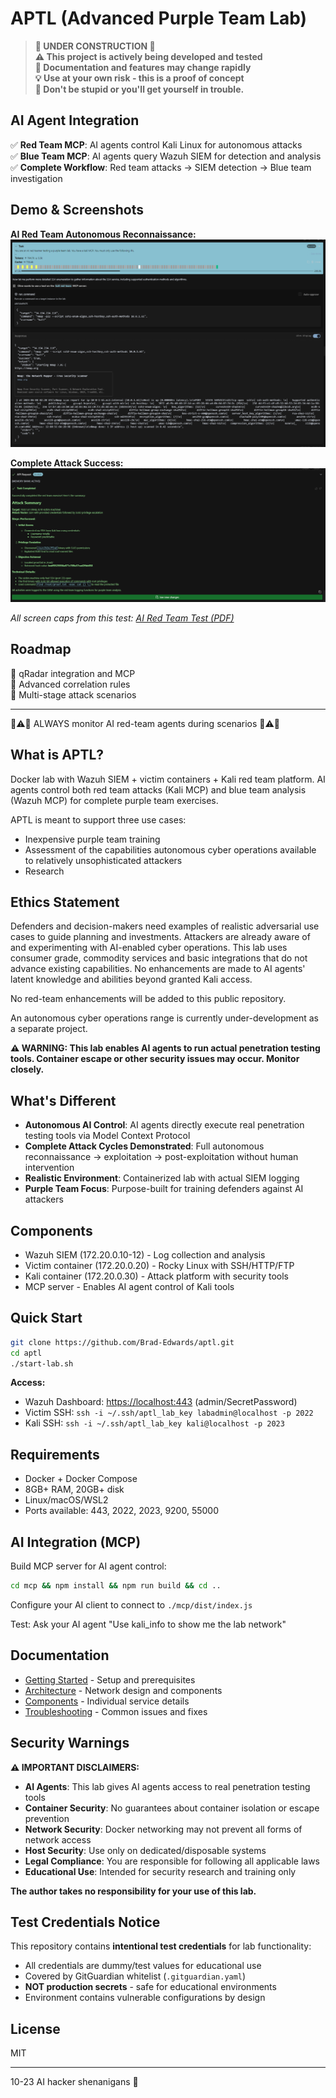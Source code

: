 # APTL (Advanced Purple Team Lab)

> **🚧 UNDER CONSTRUCTION 🚧**  
> **⚠️ This project is actively being developed and tested**  
> **🔧 Documentation and features may change rapidly**  
> **💡 Use at your own risk - this is a proof of concept**  
> **🚨 Don't be stupid or you'll get yourself in trouble.**

## AI Agent Integration

✅ **Red Team MCP**: AI agents control Kali Linux for autonomous attacks  
✅ **Blue Team MCP**: AI agents query Wazuh SIEM for detection and analysis  
✅ **Complete Workflow**: Red team attacks → SIEM detection → Blue team investigation  

## Demo & Screenshots

**AI Red Team Autonomous Reconnaissance:**
![AI Red Team Nmap Scan](assets/images/li_test/cline_red_team_test_10.png)

**Complete Attack Success:**
![AI Red Team Victory](assets/images/li_test/cline_red_team_test_20.png)

*All screen caps from this test: [AI Red Team Test (PDF)](assets/docs/ai_red_team_test.pdf)*

## Roadmap

🚧 qRadar integration and MCP  
🚧 Advanced correlation rules  
🚧 Multi-stage attack scenarios  

---

🚨⚠️🚨 ALWAYS monitor AI red-team agents during scenarios 🚨⚠️🚨

## What is APTL?

Docker lab with Wazuh SIEM + victim containers + Kali red team platform. AI agents control both red team attacks (Kali MCP) and blue team analysis (Wazuh MCP) for complete purple team exercises.

APTL is meant to support three use cases:

- Inexpensive purple team training
- Assessment of the capabilities autonomous cyber operations available to relatively unsophisticated attackers
- Research

## Ethics Statement

Defenders and decision-makers need examples of realistic adversarial use cases to guide planning and investments. Attackers are already aware of and experimenting with AI-enabled cyber operations. This lab uses consumer grade, commodity services and basic integrations that do not advance existing capabilities. No enhancements are made to AI agents' latent knowledge and abilities beyond granted Kali access.

No red-team enhancements will be added to this public repository.

An autonomous cyber operations range is currently under-development as a separate project.

**⚠️ WARNING: This lab enables AI agents to run actual penetration testing tools. Container escape or other security issues may occur. Monitor closely.**

## What's Different

- **Autonomous AI Control**: AI agents directly execute real penetration testing tools via Model Context Protocol
- **Complete Attack Cycles Demonstrated**: Full autonomous reconnaissance → exploitation → post-exploitation without human intervention
- **Realistic Environment**: Containerized lab with actual SIEM logging
- **Purple Team Focus**: Purpose-built for training defenders against AI attackers

## Components

- Wazuh SIEM (172.20.0.10-12) - Log collection and analysis
- Victim container (172.20.0.20) - Rocky Linux with SSH/HTTP/FTP
- Kali container (172.20.0.30) - Attack platform with security tools
- MCP server - Enables AI agent control of Kali tools

## Quick Start

```bash
git clone https://github.com/Brad-Edwards/aptl.git
cd aptl
./start-lab.sh
```

**Access:**

- Wazuh Dashboard: <https://localhost:443> (admin/SecretPassword)  
- Victim SSH: `ssh -i ~/.ssh/aptl_lab_key labadmin@localhost -p 2022`
- Kali SSH: `ssh -i ~/.ssh/aptl_lab_key kali@localhost -p 2023`

## Requirements

- Docker + Docker Compose
- 8GB+ RAM, 20GB+ disk
- Linux/macOS/WSL2
- Ports available: 443, 2022, 2023, 9200, 55000

## AI Integration (MCP)

Build MCP server for AI agent control:

```bash
cd mcp && npm install && npm run build && cd ..
```

Configure your AI client to connect to `./mcp/dist/index.js`

Test: Ask your AI agent "Use kali_info to show me the lab network"

## Documentation

- [Getting Started](docs/getting-started/) - Setup and prerequisites
- [Architecture](docs/architecture/) - Network design and components  
- [Components](docs/components/) - Individual service details
- [Troubleshooting](docs/troubleshooting/) - Common issues and fixes

## Security Warnings

**⚠️ IMPORTANT DISCLAIMERS:**

- **AI Agents**: This lab gives AI agents access to real penetration testing tools
- **Container Security**: No guarantees about container isolation or escape prevention
- **Network Security**: Docker networking may not prevent all forms of network access
- **Host Security**: Use only on dedicated/disposable systems
- **Legal Compliance**: You are responsible for following all applicable laws
- **Educational Use**: Intended for security research and training only

**The author takes no responsibility for your use of this lab.**

## Test Credentials Notice

This repository contains **intentional test credentials** for lab functionality:

- All credentials are dummy/test values for educational use
- Covered by GitGuardian whitelist (`.gitguardian.yaml`)
- **NOT production secrets** - safe for educational environments
- Environment contains vulnerable configurations by design

## License

MIT

---

10-23 AI hacker shenanigans 🚓
